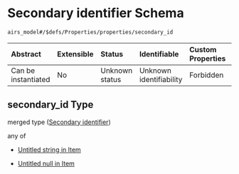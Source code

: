 # Secondary identifier Schema

```txt
airs_model#/$defs/Properties/properties/secondary_id
```



| Abstract            | Extensible | Status         | Identifiable            | Custom Properties | Additional Properties | Access Restrictions | Defined In                                                      |
| :------------------ | :--------- | :------------- | :---------------------- | :---------------- | :-------------------- | :------------------ | :-------------------------------------------------------------- |
| Can be instantiated | No         | Unknown status | Unknown identifiability | Forbidden         | Allowed               | none                | [model.schema.json\*](model.schema.json "open original schema") |

## secondary\_id Type

merged type ([Secondary identifier](model-defs-properties-properties-secondary-identifier.md))

any of

* [Untitled string in Item](model-defs-properties-properties-secondary-identifier-anyof-0.md "check type definition")

* [Untitled null in Item](model-defs-properties-properties-secondary-identifier-anyof-1.md "check type definition")
